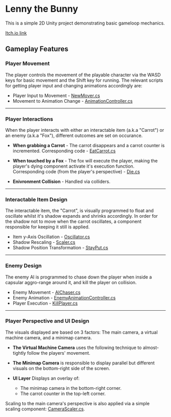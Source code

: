 # Lenny the Bunny
This is a simple 2D Unity project demonstrating basic gameloop mechanics.

[Itch.io link](https://shutafimpro.itch.io/lenny-the-bunny)

## Gameplay Features

### Player Movement 
The player controls the movement of the playable character via the WASD keys for basic movement and the Shift key for running.
The relevant scripts for getting player input and changing animations accordingly are:

- Player Input to Movement - [NewMover.cs](https://github.com/Nikita-Barak/Lenny-the-Bunny/blob/main/Assets/Scripts/AnimationController.cs)
- Movement to Animation Change - [AnimationController.cs](https://github.com/Nikita-Barak/Lenny-the-Bunny/blob/main/Assets/Scripts/AnimationController.cs)

---

### Player Interactions
When the player interacts with either an interactable item (a.k.a "Carrot") or an enemy (a.k.a "Fox"), different outcomes are set on occurance.

- **When grabbing a Carrot** - The carrot disappears and a carrot counter is incremented.
  Corresponding code - [EatCarrot.cs](https://github.com/Nikita-Barak/Lenny-the-Bunny/blob/main/Assets/Scripts/EatCarrot.cs)

- **When touched by a Fox** - The fox will execute the player, making the player's dying component activate it's execution function.
  Corresponding code (from the player's perspective) - [Die.cs](https://github.com/Nikita-Barak/Lenny-the-Bunny/blob/main/Assets/Scripts/Die.cs)

- **Enivronment Collision** - Handled via colliders.

---

### Interactable Item Design
The interactable item, the "Carrot", is visually programmed to float and oscillate whilst it's shadow expands and shrinks accordingly.
In order for the shadow not to move when the carrot oscillates, a component responsible for keeping it still is applied.

- Item y-Axis Oscillation - [Oscillator.cs](https://github.com/Nikita-Barak/Lenny-the-Bunny/blob/main/Assets/Scripts/Oscillator.cs)
- Shadow Rescaling - [Scaler.cs](https://github.com/Nikita-Barak/Lenny-the-Bunny/blob/main/Assets/Scripts/Scaler.cs)
- Shadow Position Transformation - [StayPut.cs](https://github.com/Nikita-Barak/Lenny-the-Bunny/blob/main/Assets/Scripts/StayPut.cs)

---

### Enemy Design
The enemy AI is programmed to chase down the player when inside a capsular aggro-range around it, and kill the player on collision.

- Enemy Movement - [AIChaser.cs](https://github.com/Nikita-Barak/Lenny-the-Bunny/blob/main/Assets/Scripts/AIChaser.cs)
- Enemy Animation - [EnemyAnimationController.cs](https://github.com/Nikita-Barak/Lenny-the-Bunny/blob/main/Assets/Scripts/EnemyAnimationController.cs)
- Player Execution - [KillPlayer.cs](https://github.com/Nikita-Barak/Lenny-the-Bunny/blob/main/Assets/Scripts/KillPlayer.cs)

---

### Player Perspective and UI Design
The visuals displayed are based on 3 factors: The main camera, a virtual machine camera, and a minimap camera.

- **The Virtual Machine Camera** uses the following technique to almost-tightly follow the players' movement.
  
- **The Minimap Camera** is responsible to display parallel but different visuals on the bottom-right side of the screen.
  
- **UI Layer** Displays an overlay of:
  - The minimap camera in the bottom-right corner.
  - The carrot counter in the top-left corner.
 
Scaling to the main camera's perspective is also applied via a simple scaling component: [CameraScaler.cs](https://github.com/Nikita-Barak/Lenny-the-Bunny/blob/main/Assets/Scripts/CameraScaler.cs).
